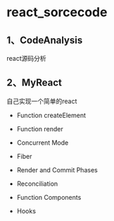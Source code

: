 # react_sorcecode
 
## 1、CodeAnalysis
react源码分析

## 2、MyReact
自己实现一个简单的react

- Function createElement

- Function render

- Concurrent Mode

- Fiber

- Render and Commit Phases

- Reconciliation

- Function Components

- Hooks

